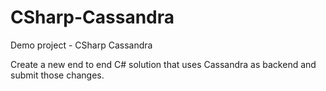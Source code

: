 # CSharp-Cassandra
Demo project - CSharp Cassandra

Create a new end to end C# solution that uses Cassandra as backend and submit those changes.
